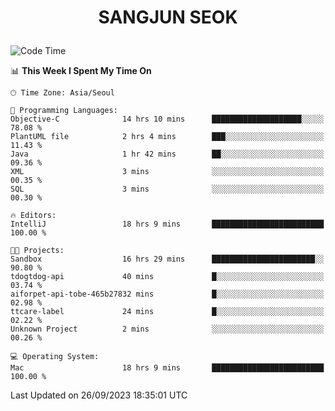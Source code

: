<h1>
 <p align="center">
   SANGJUN SEOK
 </p>
</h1>

<!--START_SECTION:waka-->
![Code Time](http://img.shields.io/badge/Code%20Time-2%2C854%20hrs%2045%20mins-blue)

📊 **This Week I Spent My Time On** 

```text
🕑︎ Time Zone: Asia/Seoul

💬 Programming Languages: 
Objective-C              14 hrs 10 mins      ████████████████████░░░░░   78.08 % 
PlantUML file            2 hrs 4 mins        ███░░░░░░░░░░░░░░░░░░░░░░   11.43 % 
Java                     1 hr 42 mins        ██░░░░░░░░░░░░░░░░░░░░░░░   09.36 % 
XML                      3 mins              ░░░░░░░░░░░░░░░░░░░░░░░░░   00.35 % 
SQL                      3 mins              ░░░░░░░░░░░░░░░░░░░░░░░░░   00.30 % 

🔥 Editors: 
IntelliJ                 18 hrs 9 mins       █████████████████████████   100.00 % 

🐱‍💻 Projects: 
Sandbox                  16 hrs 29 mins      ███████████████████████░░   90.80 % 
tdogtdog-api             40 mins             █░░░░░░░░░░░░░░░░░░░░░░░░   03.74 % 
aiforpet-api-tobe-465b27832 mins             █░░░░░░░░░░░░░░░░░░░░░░░░   02.98 % 
ttcare-label             24 mins             █░░░░░░░░░░░░░░░░░░░░░░░░   02.22 % 
Unknown Project          2 mins              ░░░░░░░░░░░░░░░░░░░░░░░░░   00.26 % 

💻 Operating System: 
Mac                      18 hrs 9 mins       █████████████████████████   100.00 % 
```


 Last Updated on 26/09/2023 18:35:01 UTC
<!--END_SECTION:waka-->
